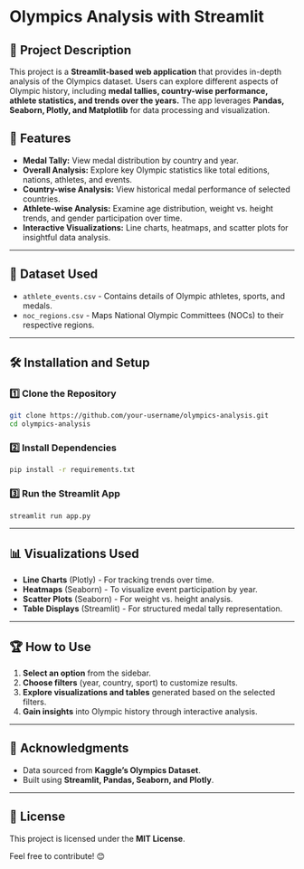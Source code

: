 # Olympics Analysis with Streamlit

## 📌 Project Description
This project is a **Streamlit-based web application** that provides in-depth analysis of the Olympics dataset. Users can explore different aspects of Olympic history, including **medal tallies, country-wise performance, athlete statistics, and trends over the years.** The app leverages **Pandas, Seaborn, Plotly, and Matplotlib** for data processing and visualization.

## 🚀 Features
- **Medal Tally:** View medal distribution by country and year.
- **Overall Analysis:** Explore key Olympic statistics like total editions, nations, athletes, and events.
- **Country-wise Analysis:** View historical medal performance of selected countries.
- **Athlete-wise Analysis:** Examine age distribution, weight vs. height trends, and gender participation over time.
- **Interactive Visualizations:** Line charts, heatmaps, and scatter plots for insightful data analysis.

---
## 📂 Dataset Used
- `athlete_events.csv` - Contains details of Olympic athletes, sports, and medals.
- `noc_regions.csv` - Maps National Olympic Committees (NOCs) to their respective regions.

---
## 🛠 Installation and Setup
### 1️⃣ Clone the Repository
```bash
git clone https://github.com/your-username/olympics-analysis.git
cd olympics-analysis
```

### 2️⃣ Install Dependencies
```bash
pip install -r requirements.txt
```

### 3️⃣ Run the Streamlit App
```bash
streamlit run app.py
```

---
## 📊 Visualizations Used
- **Line Charts** (Plotly) - For tracking trends over time.
- **Heatmaps** (Seaborn) - To visualize event participation by year.
- **Scatter Plots** (Seaborn) - For weight vs. height analysis.
- **Table Displays** (Streamlit) - For structured medal tally representation.

---
## 🏆 How to Use
1. **Select an option** from the sidebar.
2. **Choose filters** (year, country, sport) to customize results.
3. **Explore visualizations and tables** generated based on the selected filters.
4. **Gain insights** into Olympic history through interactive analysis.

---
## 🙌 Acknowledgments
- Data sourced from **Kaggle’s Olympics Dataset**.
- Built using **Streamlit, Pandas, Seaborn, and Plotly**.

---
## 📜 License
This project is licensed under the **MIT License**.

Feel free to contribute! 😊

